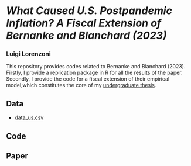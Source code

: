 # _What Caused U.S. Postpandemic Inflation? A Fiscal Extension of Bernanke and Blanchard (2023)_
### Luigi Lorenzoni
This repository provides codes related to Bernanke and Blanchard (2023). Firstly, I provide a replication package in R for all the results of the paper. Secondly, I provide the code for a fiscal extension of their empirical model,which constitutes the core of my [undergraduate thesis](https://www.dropbox.com/scl/fi/b37gdpdzzeugwhygr2tqg/tesi_lorenzoni_def.pdf?rlkey=h1hlmgj1177jjxcz2m4cpgpr6&st=rxwyc3uq&dl=0).

## Data
* [data_us.csv](data_us.csv)

## Code

## Paper

